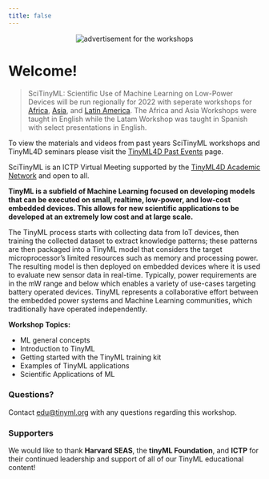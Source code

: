 ```yaml
---
title: false
---
```

<figure class="figure">
  <center>
  <img src="{{ site.baseurl }}/assets/cover3.png" alt="advertisement for the workshops" class="vid-fluid rounded center">
  </center>
</figure>

# Welcome!

>SciTinyML: Scientific Use of Machine Learning on Low-Power Devices will be run regionally for 2022 with seperate workshops for <a href="/SciTinyML-22/africa">Africa</a>, <a href="/SciTinyML-22/asia">Asia</a>, and <a href="/SciTinyML-22/latam">Latin America</a>. The Africa and Asia Workshops were taught in English while the Latam Workshop was taught in Spanish with select presentations in English.

<div class="message">
  To view the materials and videos from past years SciTinyML workshops and TinyML4D seminars please visit the <a href="https://tinyml.seas.harvard.edu/4D/pastEvents">TinyML4D Past Events</a> page.
</div>

SciTinyML is an ICTP Virtual Meeting supported by the [TinyML4D Academic Network](https://tinymledu.org/4D/AcademicNetwork) and open to all.

**TinyML is a subfield of Machine Learning focused on developing models that can be executed on small, realtime, low-power, and low-cost embedded devices. This allows for new scientific applications to be developed at an extremely low cost and at large scale.**

The TinyML process starts with collecting data from IoT devices, then training the collected dataset to extract knowledge patterns; these patterns are then packaged into a TinyML model that considers the target microprocessor’s limited resources such as memory and processing power. The resulting model is then deployed on embedded devices where it is used to evaluate new sensor data in real-time. Typically, power requirements are in the mW range and below which enables a variety of use-cases targeting battery operated
devices. TinyML represents a collaborative effort between the embedded power systems and Machine Learning communities, which traditionally have operated independently.

**Workshop Topics:**
+ ML general concepts
+ Introduction to TinyML
+ Getting started with the TinyML training kit
+ Examples of TinyML applications
+ Scientific Applications of ML

### Questions?
Contact [edu@tinyml.org](mailto:edu@tinyml.org) with any questions regarding this workshop.

### Supporters
We would like to thank **Harvard SEAS**, the **tinyML Foundation**, and **ICTP** for their continued leadership and support of all of our TinyML educational content!